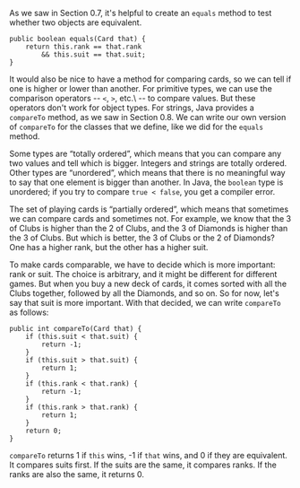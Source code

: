 As we saw in Section 0.7, it's helpful to create an `equals` method to test whether two objects are equivalent.

```code
public boolean equals(Card that) {
    return this.rank == that.rank
        && this.suit == that.suit;
}
```


It would also be nice to have a method for comparing cards, so we can tell if one is higher or lower than another.
For primitive types, we can use the comparison operators -- `<`, `>`, etc.\ -- to compare values.
But these operators don't work for object types.
For strings, Java provides a `compareTo` method, as we saw in Section 0.8.
We can write our own version of `compareTo` for the classes that we define, like we did for the `equals` method.


Some types are “totally ordered”, which means that you can compare any two values and tell which is bigger.
Integers and strings are totally ordered.
Other types are “unordered”, which means that there is no meaningful way to say that one element is bigger than another.
In Java, the `boolean` type is unordered; if you try to compare `true < false`, you get a compiler error.

The set of playing cards is “partially ordered”, which means that sometimes we can compare cards and sometimes not.
For example, we know that the 3 of Clubs is higher than the 2 of Clubs, and the 3 of Diamonds is higher than the 3 of Clubs.
But which is better, the 3 of Clubs or the 2 of Diamonds?
One has a higher rank, but the other has a higher suit.


To make cards comparable, we have to decide which is more important: rank or suit.
The choice is arbitrary, and it might be different for different games.
But when you buy a new deck of cards, it comes sorted with all the Clubs together, followed by all the Diamonds, and so on.
So for now, let's say that suit is more important.
With that decided, we can write `compareTo` as follows:

```code
public int compareTo(Card that) {
    if (this.suit < that.suit) {
        return -1;
    }
    if (this.suit > that.suit) {
        return 1;
    }
    if (this.rank < that.rank) {
        return -1;
    }
    if (this.rank > that.rank) {
        return 1;
    }
    return 0;
}
```

`compareTo` returns 1 if `this` wins, -1 if `that` wins, and 0 if they are equivalent.
It compares suits first.
If the suits are the same, it compares ranks.
If the ranks are also the same, it returns 0.